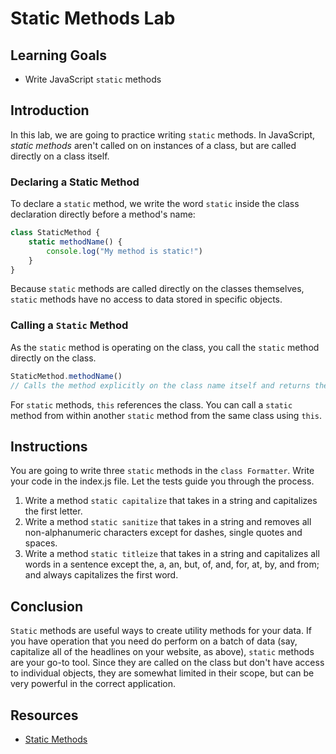 # Static Methods Lab

## Learning Goals

- Write JavaScript `static` methods

## Introduction

In this lab, we are going to practice writing `static` methods. In JavaScript,
_static methods_ aren't called on on instances of a class, but are called
directly on a class itself. 

### Declaring a Static Method

To declare a `static` method, we write the word `static` inside the class
declaration directly before a method's name:

```js
class StaticMethod {
	static methodName() {
		console.log("My method is static!")
	}
}
```

Because `static` methods are called directly on the classes themselves, `static`
methods have no access to data stored in specific objects. 

### Calling a `Static` Method

As the `static` method is operating on the class, you call the `static` method
directly on the class.

```js
StaticMethod.methodName()
// Calls the method explicitly on the class name itself and returns the `static` value
```

For `static` methods, `this` references the class. You can call a `static` method
from within another `static` method from the same class using `this`. 

## Instructions

You are going to write three `static` methods in the `class Formatter`. Write your
code in the index.js file. Let the tests guide you through the process.

1. Write a method `static capitalize` that takes in a string and capitalizes the
first letter.
2. Write a method `static sanitize` that takes in a string and removes all
non-alphanumeric characters except for dashes, single quotes and spaces.
3. Write a method `static titleize` that takes in a string and capitalizes all
words in a sentence except the, a, an, but, of, and, for, at, by, and from; and
always capitalizes the first word.
  
## Conclusion

`Static` methods are useful ways to create utility methods for your data. If you
have operation that you need do perform on a batch of data (say, capitalize all of the
headlines on your website, as above), `static` methods are your go-to tool. Since
they are called on the class but don't have access to individual objects, they
are somewhat limited in their scope, but can be very powerful in the correct
application. 


## Resources
- [Static Methods](https://developer.mozilla.org/en-US/docs/Web/JavaScript/Reference/Classes#Static_methods)